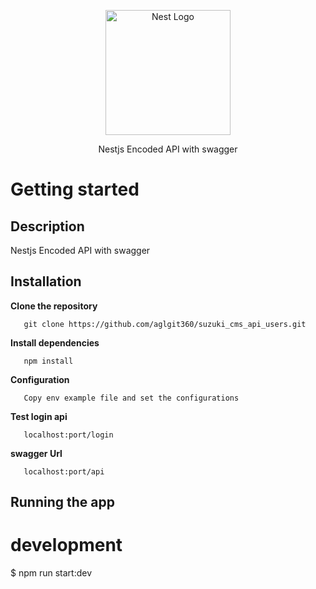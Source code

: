 <p align="center">
  <a href="http://nestjs.com/" target="blank"><img src="https://nestjs.com/img/logo-small.svg" width="200" alt="Nest Logo" /></a>
</p>

[circleci-image]: https://img.shields.io/circleci/build/github/nestjs/nest/master?token=abc123def456
[circleci-url]: https://circleci.com/gh/nestjs/nest

  <p align="center">Nestjs Encoded API with swagger</p>
    
# Getting started

## Description

Nestjs Encoded API with swagger

## Installation
   <b align="center">Clone the repository</b>
       
       git clone https://github.com/aglgit360/suzuki_cms_api_users.git


   <b align="center">Install dependencies</b>
  
       npm install
   <b align="center">Configuration</b>
  
       Copy env example file and set the configurations

  <b align="center">Test login api</b>
  
       localhost:port/login  

  <b align="center">swagger Url</b>
  
       localhost:port/api       
 
    
 

## Running the app

# development
$ npm run start:dev
